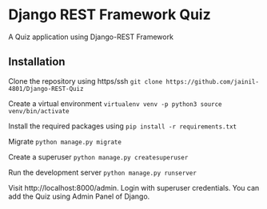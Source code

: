 # Django REST Framework Quiz

A Quiz application using Django-REST Framework

## Installation

Clone the repository using https/ssh
    ```git clone https://github.com/jainil-4801/Django-REST-Quiz```

Create a virtual environment
    ```
    virtualenv venv -p python3
    source venv/bin/activate
    ```

Install the required packages using
    ```
    pip install -r requirements.txt
    ```

Migrate
    ```python manage.py migrate```

Create a superuser
    ```python manage.py createsuperuser```

Run the development server
    ```python manage.py runserver```
    
Visit http://localhost:8000/admin. Login with superuser credentials. You can add the Quiz using Admin Panel of Django.


